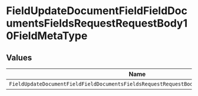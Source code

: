 # FieldUpdateDocumentFieldFieldDocumentsFieldsRequestRequestBody10FieldMetaType


## Values

| Name                                                                                    | Value                                                                                   |
| --------------------------------------------------------------------------------------- | --------------------------------------------------------------------------------------- |
| `FieldUpdateDocumentFieldFieldDocumentsFieldsRequestRequestBody10FieldMetaTypeCheckbox` | checkbox                                                                                |